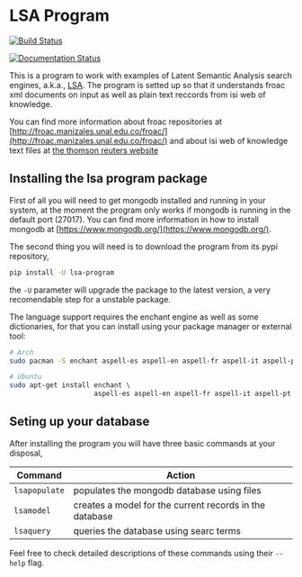 # LSA Program

[![Build Status](https://travis-ci.org/odarbelaeze/lsa-program.svg?branch=master)](https://travis-ci.org/odarbelaeze/lsa-program)

[![Documentation Status](https://readthedocs.org/projects/lsa-program/badge/?version=latest)](http://lsa-program.readthedocs.org/en/latest/?badge=latest)

This is a program to work with examples of Latent Semantic Analysis search
engines, a.k.a., [LSA](https://en.wikipedia.org/wiki/Latent_semantic_analysis).
The program is setted up so that it understands froac xml documents on input
as well as plain text reccords from isi web of knowledge.

You can find more information about froac repositories at
[http://froac.manizales.unal.edu.co/froac/](http://froac.manizales.unal.edu.co/froac/)
and about isi web of knowledge text files at
[the thomson reuters website](http://images.webofknowledge.com/WOK46/help/WOK/h_ml_options.html)

## Installing the lsa program package

First of all you will need to get mongodb installed and running in your
system, at the moment the program only works if mongodb is running in the
default port (27017). You can find more information in how to install mongodb
at [https://www.mongodb.org/](https://www.mongodb.org/).

The second thing you will need is to download the program from its pypi
repository,

```bash
pip install -U lsa-program
```

the `-U` parameter will upgrade the package to the latest version, a very
recomendable step for a unstable package.

The language support requires the enchant engine as well as some dictionaries,
for that you can install using your package manager or external tool:

```bash
# Arch
sudo pacman -S enchant aspell-es aspell-en aspell-fr aspell-it aspell-pt
```

```bash
# Ubuntu
sudo apt-get install enchant \
                     aspell-es aspell-en aspell-fr aspell-it aspell-pt
```

## Seting up your database

After installing the program you will have three basic commands at your
disposal,

Command         | Action
--------------- | -------------------------------------------------------
`lsapopulate`   | populates the mongodb database using files
`lsamodel`      | creates a model for the current records in the database
`lsaquery`      | queries the database using searc terms

Feel free to check detailed descriptions of these commands using their
`--help` flag.
